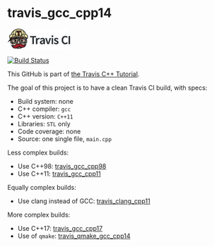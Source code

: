 # travis_gcc_cpp14

[![Travis CI logo](TravisCI.png)](https://travis-ci.org)

[![Build Status](https://travis-ci.org/richelbilderbeek/travis_gcc_cpp14.svg?branch=master)](https://travis-ci.org/richelbilderbeek/travis_gcc_cpp14)

This GitHub is part of [the Travis C++ Tutorial](https://github.com/richelbilderbeek/travis_cpp_tutorial).

The goal of this project is to have a clean Travis CI build, with specs:

 * Build system: none
 * C++ compiler: `gcc`
 * C++ version: `C++11`
 * Libraries: `STL` only
 * Code coverage: none
 * Source: one single file, `main.cpp`

Less complex builds:

 * Use C++98: [travis_gcc_cpp98](https://www.github.com/richelbilderbeek/travis_gcc_cpp98)
 * Use C++11: [travis_gcc_cpp11](https://www.github.com/richelbilderbeek/travis_gcc_cpp11)

Equally complex builds:

 * Use clang instead of GCC: [travis_clang_cpp11](https://www.github.com/richelbilderbeek/travis_clang_cpp11)

More complex builds:

 * Use C++17: [travis_gcc_cpp17](https://www.github.com/richelbilderbeek/travis_gcc_cpp17)
 * Use of `qmake`: [travis_qmake_gcc_cpp14](https://www.github.com/richelbilderbeek/travis_qmake_gcc_cpp14)
